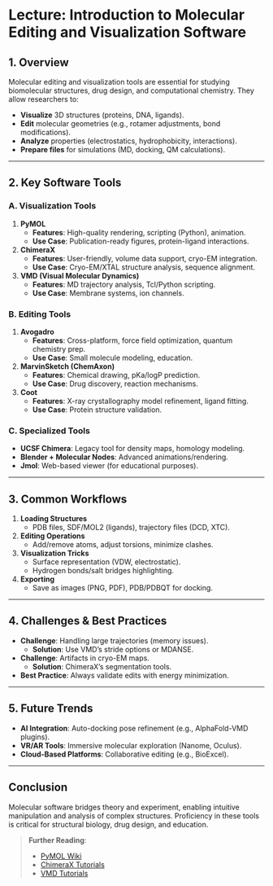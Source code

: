 # **Lecture: Introduction to Molecular Editing and Visualization Software**  

## **1. Overview**  
Molecular editing and visualization tools are essential for studying biomolecular structures, drug design, and computational chemistry. They allow researchers to:  
- **Visualize** 3D structures (proteins, DNA, ligands).  
- **Edit** molecular geometries (e.g., rotamer adjustments, bond modifications).  
- **Analyze** properties (electrostatics, hydrophobicity, interactions).  
- **Prepare files** for simulations (MD, docking, QM calculations).  

---

## **2. Key Software Tools**  

### **A. Visualization Tools**  
1. **PyMOL**  
   - **Features**: High-quality rendering, scripting (Python), animation.  
   - **Use Case**: Publication-ready figures, protein-ligand interactions.  
2. **ChimeraX**  
   - **Features**: User-friendly, volume data support, cryo-EM integration.  
   - **Use Case**: Cryo-EM/XTAL structure analysis, sequence alignment.  
3. **VMD (Visual Molecular Dynamics)**  
   - **Features**: MD trajectory analysis, Tcl/Python scripting.  
   - **Use Case**: Membrane systems, ion channels.  

### **B. Editing Tools**  
1. **Avogadro**  
   - **Features**: Cross-platform, force field optimization, quantum chemistry prep.  
   - **Use Case**: Small molecule modeling, education.  
2. **MarvinSketch (ChemAxon)**  
   - **Features**: Chemical drawing, pKa/logP prediction.  
   - **Use Case**: Drug discovery, reaction mechanisms.  
3. **Coot**  
   - **Features**: X-ray crystallography model refinement, ligand fitting.  
   - **Use Case**: Protein structure validation.  

### **C. Specialized Tools**  
- **UCSF Chimera**: Legacy tool for density maps, homology modeling.  
- **Blender + Molecular Nodes**: Advanced animations/rendering.  
- **Jmol**: Web-based viewer (for educational purposes).  

---

## **3. Common Workflows**  
1. **Loading Structures**  
   - PDB files, SDF/MOL2 (ligands), trajectory files (DCD, XTC).  
2. **Editing Operations**  
   - Add/remove atoms, adjust torsions, minimize clashes.  
3. **Visualization Tricks**  
   - Surface representation (VDW, electrostatic).  
   - Hydrogen bonds/salt bridges highlighting.  
4. **Exporting**  
   - Save as images (PNG, PDF), PDB/PDBQT for docking.  

---

## **4. Challenges & Best Practices**  
- **Challenge**: Handling large trajectories (memory issues).  
  - **Solution**: Use VMD’s stride options or MDANSE.  
- **Challenge**: Artifacts in cryo-EM maps.  
  - **Solution**: ChimeraX’s segmentation tools.  
- **Best Practice**: Always validate edits with energy minimization.  

---

## **5. Future Trends**  
- **AI Integration**: Auto-docking pose refinement (e.g., AlphaFold-VMD plugins).  
- **VR/AR Tools**: Immersive molecular exploration (Nanome, Oculus).  
- **Cloud-Based Platforms**: Collaborative editing (e.g., BioExcel).  

---

## **Conclusion**  
Molecular software bridges theory and experiment, enabling intuitive manipulation and analysis of complex structures. Proficiency in these tools is critical for structural biology, drug design, and education.  

> **Further Reading**:  
> - [PyMOL Wiki](https://pymolwiki.org/)  
> - [ChimeraX Tutorials](https://www.rbvi.ucsf.edu/chimerax/docs/)  
> - [VMD Tutorials](https://www.ks.uiuc.edu/Training/Tutorials/)  
